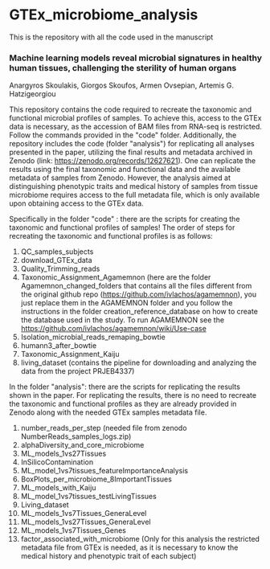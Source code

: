 # GTEx_microbiome_analysis

This is the repository with all the code used in the manuscript 

### Machine learning models reveal microbial signatures in healthy human tissues, challenging the sterility of human organs  
Anargyros Skoulakis, Giorgos Skoufos, Armen Ovsepian, Artemis G. Hatzigeorgiou

This repository contains the code required to recreate the taxonomic and functional microbial profiles of samples. To achieve this, access to the GTEx data is necessary, as the accession of BAM files from RNA-seq is restricted. Follow the commands provided in the "code" folder. 
Additionally, the repository includes the code (folder "analysis") for replicating all analyses presented in the paper, utilizing the final results and metadata archived in Zenodo (link: https://zenodo.org/records/12627621). One can replicate the results using the final taxonomic and functional data and the available metadata of samples from Zenodo. However, the analysis aimed at distinguishing phenotypic traits and medical history of samples from tissue microbiome requires access to the full metadata file, which is only available upon obtaining access to the GTEx data.

Specifically in the folder "code" : 
there are the scripts for creating the taxonomic and functional profiles of samples! The order of steps for recreating the taxonomic and functional profiles  is as follows: 
  1. QC_samples_subjects
  2. download_GTEx_data
  3. Quality_Trimming_reads
  4. Taxonomic_Assignment_Agamemnon (here are the folder Agamemnon_changed_folders that contains all the files different from the original github repo (https://github.com/ivlachos/agamemnon), you just replace them in the AGAMEMNON folder and you follow the instructions in the folder creation_reference_database on how to create the database used in the study. To run AGAMEMNON see the https://github.com/ivlachos/agamemnon/wiki/Use-case
  5. Isolation_microbial_reads_remaping_bowtie
  6. humann3_after_bowtie
  7. Taxonomic_Assignment_Kaiju
  8. living_dataset (contains the pipeline for downloading and analyzing the data from the project PRJEB4337)


In the folder "analysis":
there are the scripts for replicating the results shown in the paper. For replicating the results, there is no need to recreate the taxonomic and functional profiles as they are already provided in Zenodo along with the needed GTEx samples metadata file. 
  1. number_reads_per_step (needed file from zenodo NumberReads_samples_logs.zip)
  2. alphaDiversity_and_core_microbiome
  3. ML_models_1vs27Tissues
  4. InSilicoContamination 
  5. ML_model_1vs7tissues_featureImportanceAnalysis
  6. BoxPlots_per_microbiome_8ImportantTissues
  7. ML_models_with_Kaiju
  8. ML_model_1vs7tissues_testLivingTissues
  9. Living_dataset
  10. ML_models_1vs7Tissues_GeneraLevel
  11. ML_models_1vs27Tissues_GeneraLevel
  12. ML_models_1vs7Tissues_Genes
  13. factor_associated_with_microbiome (Only for this analysis the restricted metadata file from GTEx is needed, as it is necessary to know the medical history and phenotypic trait of each subject)



